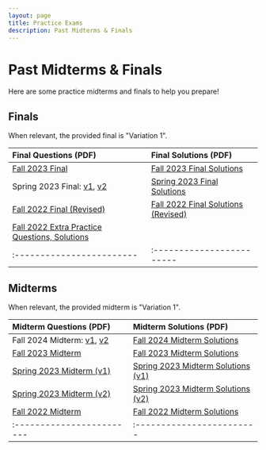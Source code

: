 ```yaml
---
layout: page
title: Practice Exams
description: Past Midterms & Finals
---
```


# Past Midterms & Finals

Here are some practice midterms and finals to help you prepare!

## Finals

When relevant, the provided final is "Variation 1".

| Final Questions (PDF) | Final Solutions (PDF) |
|:------------------------|:------------------------|
| [Fall 2023 Final]({{site.baseurl}}assets/exams/fall-2023-final.pdf) | [Fall 2023 Final Solutions]({{site.baseurl}}assets/exams/fall-2023-final-solutions.pdf) |
| Spring 2023 Final: [v1]({{site.baseurl}}assets/exams/spring-2023-final-v1.pdf), [v2]({{site.baseurl}}assets/exams/spring-2023-final-v2.pdf) | [Spring 2023 Final Solutions]({{site.baseurl}}assets/exams/spring-2023-final-solutions.pdf) |
| [Fall 2022 Final (Revised)]({{site.baseurl}}assets/exams/fall-2022-final-revised.pdf) | [Fall 2022 Final Solutions (Revised)]({{site.baseurl}}assets/exams/fall-2022-final-solutions-revised.pdf) |
| [Fall 2022 Extra Practice Questions, Solutions]({{site.baseurl}}assets/exams/fall-2022-final-extra.pdf) | |
|:------------------------|:------------------------|

## Midterms

When relevant, the provided midterm is "Variation 1".

| Midterm Questions (PDF) | Midterm Solutions (PDF) |
|:------------------------|:------------------------|
| Fall 2024 Midterm: [v1]({{site.baseurl}}assets/exams/fall-2024-midterm-v1.pdf), [v2]({{site.baseurl}}assets/exams/fall-2024-midterm-v2.pdf) | [Fall 2024 Midterm Solutions]({{site.baseurl}}assets/exams/fall-2024-midterm-solutions.pdf) |
| [Fall 2023 Midterm]({{site.baseurl}}assets/exams/fall-2023-midterm.pdf) | [Fall 2023 Midterm Solutions]({{site.baseurl}}assets/exams/fall-2023-midterm-solutions.pdf) |
| [Spring 2023 Midterm (v1)]({{site.baseurl}}assets/exams/spring-2023-midterm-v1.pdf) | [Spring 2023 Midterm Solutions (v1)]({{site.baseurl}}assets/exams/spring-2023-midterm-v1-solutions.pdf) |
| [Spring 2023 Midterm (v2)]({{site.baseurl}}assets/exams/spring-2023-midterm-v2.pdf) | [Spring 2023 Midterm Solutions (v2)]({{site.baseurl}}assets/exams/spring-2023-midterm-v2-solutions.pdf) |
| [Fall 2022 Midterm]({{site.baseurl}}assets/exams/fall-2022-midterm.pdf) | [Fall 2022 Midterm Solutions]({{site.baseurl}}assets/exams/fall-2022-midterm-solutions.pdf) |
|:------------------------|:------------------------|
